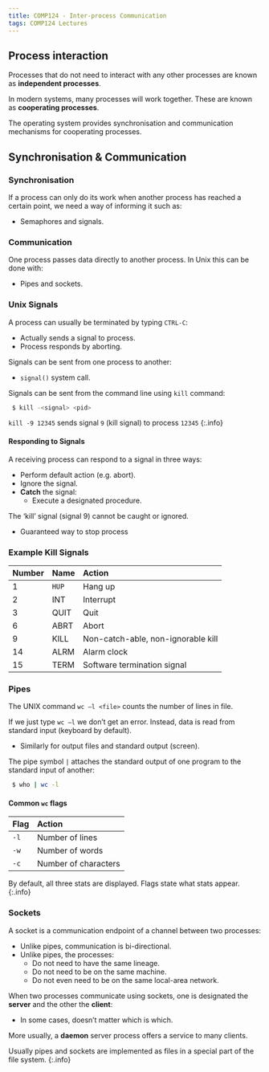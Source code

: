 ```yaml
---
title: COMP124 - Inter-process Communication
tags: COMP124 Lectures
---
```


## Process interaction
Processes that do not need to interact with any other processes are known as **independent processes**.

In modern systems, many processes will work together. These are known as **cooperating processes**.

The operating system provides synchronisation and communication mechanisms for cooperating processes.

## Synchronisation & Communication
### Synchronisation
If a process can only do its work when another process has reached a certain point, we need a way of informing it such as:

* Semaphores and signals.
### Communication
One process passes data directly to another process. In Unix this can be done with:

* Pipes and sockets.

### Unix Signals
A process can usually be terminated by typing `CTRL-C`:

* Actually sends a signal to process.
* Process responds by aborting.

Signals can be sent from one process to another:

* `signal()` system call.

Signals can be sent from the command line using `kill` command:

```bash
 $ kill -<signal> <pid>
```

`kill -9 12345` sends signal `9` (kill signal) to process `12345`
{:.info}

#### Responding to Signals
A receiving process can respond to a signal in three ways:

* Perform default action (e.g. abort).
* Ignore the signal.
* **Catch** the signal:
	* Execute a designated procedure.
	
The ‘kill’ signal (signal 9) cannot be caught or ignored.

* Guaranteed way to stop process

### Example Kill Signals

| Number | Name | Action |
| :-- | :-- | :-- |
| 1 | `HUP` | Hang up |
| 2 | INT | Interrupt |
| 3 | QUIT | Quit |
| 6 | ABRT | Abort |
| 9 | KILL | Non-catch-able, non-ignorable kill |
| 14 | ALRM | Alarm clock |
| 15 | TERM | Software termination signal |

### Pipes
The UNIX command `wc –l <file>` counts the number of lines in file.

If we just type `wc –l` we don’t get an error. Instead, data is read from standard input (keyboard by default).

* Similarly for output files and standard output (screen).

The pipe symbol `|` attaches the standard output of one program to the standard input of another:

```bash
 $ who | wc -l
```

#### Common `wc` flags

| Flag | Action |
| :-- | :-- |
| `-l` | Number of lines |
| `-w` | Number of words |
| `-c` | Number of characters |

By default, all three stats are displayed. Flags state what stats appear.
{:.info}

### Sockets
A socket is a communication endpoint of a channel between two processes:

* Unlike pipes, communication is bi-directional.
* Unlike pipes, the processes:
	* Do not need to have the same lineage.
	* Do not need to be on the same machine.
	* Do not even need to be on the same local-area network.

When two processes communicate using sockets, one is designated the **server** and the other the **client**:

* In some cases, doesn’t matter which is which.

More usually, a **daemon** server process offers a service to many clients.

Usually pipes and sockets are implemented as files in a special part of the file system.
{:.info}